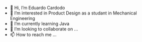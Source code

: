 - 👋 Hi, I’m Eduardo Cardodo
- 👀 I’m interested in Product Design as a studant in Mechanical Engineering
- 🌱 I’m currently learning Java
- 💞️ I’m looking to collaborate on ...
- 📫 How to reach me ...

<!---
ragk-eddu/ragk-eddu is a ✨ special ✨ repository because its `README.md` (this file) appears on your GitHub profile.
You can click the Preview link to take a look at your changes.
--->
